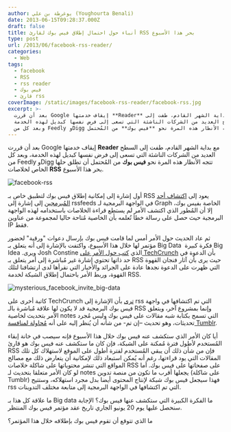 ```yaml
---
author: يوغرطة بن علي (Youghourta Benali)
date: 2013-06-15T09:28:37.000Z
draft: false
title: أنباء حول احتمال إطلاق فيس بوك لقارئ RSS بحر هذا الأسبوع
type: post
url: /2013/06/facebook-rss-reader/
categories:
  - Web
tags:
  - facebook
  - RSS
  - rss reader
  - فيس بوك
  - قارئ rss
coverImage: /static/images/facebook-rss-reader/facebook-rss.jpg
excerpt: >-
  بعد أن قررت Google إيقاف خدمتها **Reader** مع بداية الشهر القادم، طفت إلى
  السطح العديد من الشركات الناشئة التي تسعى إلى فرض نفسها كبديل لهذه الخدمة،
  وبعد كل من Feedly وDigg تتجه الأنظار هذه المرة نحو **فيس بوك** من المُحتمل
---
```

بعد أن قررت Google إيقاف خدمتها **Reader** مع بداية الشهر القادم، طفت إلى السطح العديد من الشركات الناشئة التي تسعى إلى فرض نفسها كبديل لهذه الخدمة، وبعد كل من Feedly وDigg تتجه الأنظار هذه المرة نحو **فيس بوك** من المُحتمل أن تطلق حلها الخاص لخلاصات **RSS** بحر هذا الأسبوع.

![facebook-rss](/static/images/facebook-rss-reader/facebook-rss.jpg)

أول إشارة إلى إمكانية إطلاق فيس بوك لتطبيق خاص بـ RSS يعود إلى [اكتشاف أحد المُبرمجين](http://tom.waddington.me/blog/2013/06/13/facebook-rss-to-replace-google-reader/) إلى إشارة إلى rssfeeds في الواجهة البرمجية لـ Graph الخاصة بفيس بوك، إلا أن المُطور الذي اكتشف الأمر لم يستطع قراءة الخلاصات باستخدامه لهذه الواجهة البرمجية حيث حصل على رسالة خطأ تُعلمه بأن الخاصية مُتاحة حاليا لمجموعة من عناوين IP فقط.

ثم عاد الحديث حول الأمر أمس لما قامت فيس بوك بإرسال دعوات "ورقية" لحضور مؤتمر لها خلال هذا الأسبوع، واكتفت بالإشارة إلى أنه يتعلق بـ Big Data  فكرة كبيرة Big Idea .ويرى Josh Constine الذي [كتب حول الأمر على TechCrunch](http://techcrunch.com/2013/06/14/facebook-reader/) بأن الدعوة في حد ذاتها تحتوي إشارة غير مُباشرة إلى أمر يتعلق بـ RSS حيث يرى بأن آثار فنجان القهوة التي ظهرت على الدعوة نجدها عادة على الجرائد والأخبار التي نقرأها لدى ارتشافنا لتلك القهوة، وربط الأمر باحتمال إطلاق الشبكة لخدمة RSS.

![mysterious_facebook_invite_big-data](/static/images/facebook-rss-reader/mysterious_facebook_invite_big-data.jpg)

كاتبة أخرى على TechCrunch [ترى](http://techcrunch.com/2013/06/13/api-code-could-point-to-facebook-building-an-rss-reader/) بأن الإشارة إلى rss التي تم اكتشافها في واجهة فيس بوك البرمجية قد لا يكون لها علاقة مُباشرة بالـ RSS وإنما بمشروع آخر، ويتعلق الأمر بتحديث لخاصية notes التي تسمح بكتابة شبه مقالات على فيس بوك وليس مُجرد تحديثات، وهو تحديث –إن تم- من شأنه أن يُنظر إليه على أنه [مُحاولة لمنافسة Tumblr](http://techcrunch.com/2013/05/27/facebook-blogs/).

أيا كان الأمر الذي ستكشف عنه فيس بوك خلال هذا الأسبوع فإنه سيصب في خانة إبقاء المُستخدم لأطول فترة مُمكنة على الشبكة، فإن كان ما ستكشف عنه فيس بوك هو قارئ RSS فإن من شأن ذلك أن يبقي المُستخدم لفترة أطول على الموقع لاستهلاك كل تلك المقالات التي يود قراءتها، رغم أنه يُمكن استبعاد ذلك لإمكانية أن يتعارض ذلك مع مصالح المواقع التي تنشر محتوياتها على شاكلة خلاصات RSS على صفحاتها على فيس بوك. أما لو كان الأمر متعلقا بتحديث لـ notes يجعلها أقرب ما تكون من منصة تدوين (على شاكلة Tumblr) فهذا سيجعل فيس بوك شبكة لإنتاج المحتوى أيضا بدل مجرد استهلاكه، وستتيح rss التي تم اكتشافها في الواجهة البرمجية إلى متابعة مختلف التدوينات.

ما علاقة كل هذا بـ Big data ما الفكرة الكبيرة التي ستكشف عنها فيس بوك؟ الإجابة سنحصل عليها يوم 20 يونيو الجاري تاريخ عقد مؤتمر فيس بوك المنتظر.

ما الذي تتوقع أن تقوم فيس بوك بإطلاقه خلال هذا المؤتمر؟
